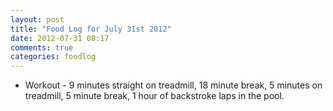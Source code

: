 ```yaml
---
layout: post
title: "Food Log for July 31st 2012"
date: 2012-07-31 08:17
comments: true
categories: foodlog
---
```


* Workout - 9 minutes straight on treadmill, 18 minute break, 5 minutes on treadmill, 5 minute break, 1 hour of backstroke laps in the pool.
